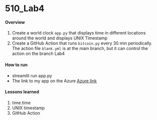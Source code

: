 # 510_Lab4

#### Overview
1. Create a world clock `app.py` that displays time in different locations around the world and displays UNIX Timestamp
2. Create a GitHub Action that runs `bitcoin.py` every 30 min periodically. The action file `blank.yml` is at the main branch, but it can control the action on the branch Lab4

#### How to run
- streamlit run app.py
- The link to my app on the Azure [Azure link](https://peisyc-techin510-lab4.azurewebsites.net/)

#### Lessons learned
1. time.time
2. UNIX timestamp
3. GitHub Action

